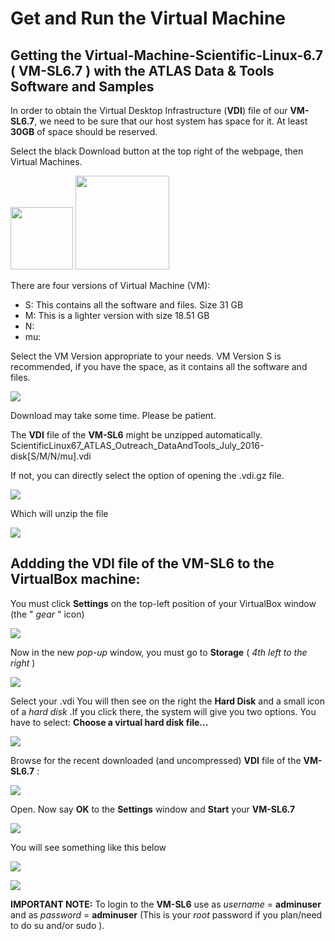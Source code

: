 # Get and Run the Virtual Machine


## Getting the Virtual-Machine-Scientific-Linux-6.7 ( **VM-SL6.7** ) with the **ATLAS Data & Tools Software and Samples**


In order to obtain the Virtual Desktop Infrastructure (**VDI**) file of our **VM-SL6.7**, we need to be sure that our host system has space for it.  At least **30GB** of space should be reserved.

Select the black Download button at the top right of the webpage, then Virtual Machines.  

<img src="./pictures/Download.jpg" width="100" />
<img src="./pictures/VMbutton.jpg" width="150" /> 



There are four versions of Virtual Machine (VM):  
* S: This contains all the software and files.  Size 31 GB     
* M: This is a lighter version with size 18.51 GB
* N: 
* mu:


Select the VM Version appropriate to your needs.  VM Version S is recommended, if you have the space, as it contains all the software and files.

![](NewPictures/DownloadVMS.jpg)

Download may take some time.  Please be patient.

The **VDI** file of the **VM-SL6**
might be unzipped automatically.
ScientificLinux67_ATLAS_Outreach_DataAndTools_July_2016-disk[S/M/N/mu].vdi 

If not, you can directly select the option of opening the .vdi.gz file.


![](NewPictures/SaveVMS.jpg)

Which will unzip the file

![](NewPictures/orangeVDI.png)



## Addding the VDI file of the VM-SL6 to the VirtualBox machine: 

You must click **Settings** on the top-left position of your VirtualBox window (the " _gear_  " icon)


![](NewPictures/Settings.jpg)

Now in the new _pop-up_ window, you must go to **Storage** ( _4th left to the right_ ) 



![](NewPictures/Storage.jpg)

Select your .vdi
You will then see on the right the **Hard Disk** and a small icon of a _hard disk_ .If you click there, the system will give you two options. 
You have to select: **Choose a virtual hard disk file...**


![](NewPictures/VirtualHardDisk.jpg)

Browse for the recent downloaded (and uncompressed) **VDI** file of the **VM-SL6.7** :


![](NewPictures/Choosevdi.jpg)

Open.
Now say **OK** to the **Settings** window and **Start** your **VM-SL6.7**   

![](NewPictures/Start.jpg)

You will see something like this below

![](pictures/Screenshot_2015-02-03_15.33.12.png)

![](pictures/Screenshot_2015-02-03_15.34.04.png)

**IMPORTANT NOTE:** To login to the **VM-SL6** use as _username_ = **adminuser** and as _password_ = **adminuser**
(This is your *root* password if you plan/need to do su and/or sudo ).

